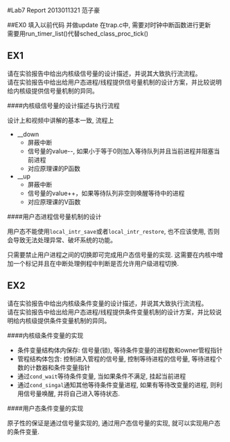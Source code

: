 #Lab7 Report
2013011321 范子豪

##EX0 填入以前代码 并做update
在trap.c中, 需要对时钟中断函数进行更新  
需要用run\_timer\_list()代替sched\_class\_proc\_tick()  

## EX1
请在实验报告中给出内核级信号量的设计描述，并说其大致执行流流程。  
请在实验报告中给出给用户态进程/线程提供信号量机制的设计方案，并比较说明给内核级提供信号量机制的异同。  

####内核级信号量的设计描述与执行流程

设计上和视频中讲解的基本一致, 流程上  

- __down 
    - 屏蔽中断
    - 信号量的value--, 如果小于等于0则加入等待队列并且当前进程并阻塞当前进程
    - 对应原理课的P函数
- __up
    - 屏蔽中断
    - 信号量的value++，如果等待队列非空则唤醒等待中的进程
    - 对应原理课的V函数 

####用户态进程信号量机制的设计

用户态不能使用`local_intr_save`或者`local_intr_restore`, 也不应该使用, 否则会导致无法处理异常、破坏系统的功能。  

只需要禁止用户进程之间的切换即可完成用户态信号量的实现. 这需要在内核中增加一个标记并且在中断处理例程中判断是否允许用户级进程切换.

## EX2

请在实验报告中给出内核级条件变量的设计描述，并说其大致执行流流程。  
请在实验报告中给出给用户态进程/线程提供条件变量机制的设计方案，并比较说明给内核级提供条件变量机制的异同。  

####内核级条件变量的实现

- 条件变量结构体内保存: 信号量(锁), 等待条件变量的进程数和owner管程指针
- 管程结构体包含: 控制进入管程的信号量, 控制等待进程的信号量, 等待进程个数的计数器和条件变量指针
- 通过`cond_wait`等待条件变量, 当如果条件不满足, 挂起当前进程
- 通过`cond_singal`通知其他等待条件变量进程, 如果有等待改变量的进程, 则利用信号量唤醒, 并将自己进入等待状态.

####用户态条件变量的实现

原子性的保证是通过信号量实现的, 通过用户态信号量的实现, 就可以实现用户态的条件变量. 